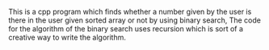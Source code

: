 This is a cpp program which finds whether a number given by the user is there in the user given sorted array or not by using binary search, The code for the algorithm of the binary search uses recursion which is sort of a creative way to write the algorithm.
